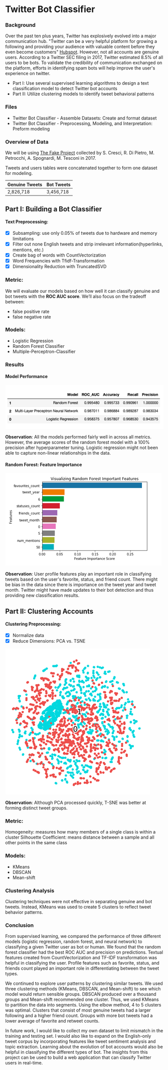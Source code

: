 # Twitter Bot Classifier
### Background
Over the past ten plus years, Twitter has explosively evolved into a major communication hub. "Twitter can be a very helpful platform for growing a following and providing your audience with valuable content before they even become customers" [Hubspot](https://blog.hubspot.com/marketing/what-is-twitter). However, not all accounts are genuine users. According to a Twitter SEC filing in 2017, Twitter estimated 8.5% of all users to be bots. To validate the credibility of communication exchanged on the platform, efforts in identifying spam bots will help improve the user's experience on twitter. 

* Part I: Use several supervised learning algorithms to design a text classification model to detect Twitter bot accounts
* Part II: Utilize clustering models to identify tweet behavioral patterns

### Files
* Twitter Bot Classifier - Assemble Datasets: Create and format dataset 
* Twitter Bot Classifier - Preprocessing, Modeling, and Interpretation: Preform modeling 

### Overview of Data
We will be using [The Fake Project](https://botometer.iuni.iu.edu/bot-repository/datasets.html) collected by S. Cresci, R. Di Pietro, M. Petrocchi, A. Spognardi, M. Tesconi in 2017. 

Tweets and users tables were concatenated together to form one dataset for modeling. 

| Genuine Tweets  | Bot Tweets   |
| :--------------------- | :-----------------|
| 2,826,718             | 3,456,718      |

## Part I: Building a Bot Classifier 

#### Text Preprocessing:
- [x]  Subsampling: use only 0.05% of tweets due to hardware and memory limitations
- [x]  Filter out none English tweets and strip irrelevant information(hyperlinks, mentions, etc.)
- [x]  Create bag of words with CountVectorization 
- [x]  Word Frequencies with Tfidf-Transformation 
- [x]  Dimensionality Reduction with TruncatedSVD

### Metric:
We will evaluate our models based on how well it can classify genuine and bot tweets with the __ROC AUC score__.
We’ll also focus on the tradeoff between:
* false positive rate
* false negative rate

### Models:
* Logistic Regression
* Random Forest Classifier 
* Multiple-Perceptron-Classifier

### Results 
#### Model Performance

![](images/sl_results.png?raw=true)<br>

__Observation__: All the models performed fairly well in across all metrics. However, the average scores of the random forest model with a 100% precision after hyperparameter tuning. Logistic regression might not been able to capture non-linear relationships in the data. 


#### Random Forest: Feature Importance 

![](images/feat_imp.png?raw=true)<br>

__Observation__: User profile features play an important role in classifying tweets based on the user's favorite, status, and friend count. There might be bias in the data since there is importance on the tweet year and tweet month. Twitter might have made updates to their bot detection and thus providing new classification results.



## Part II: Clustering Accounts

#### Clustering Preprocessing:
- [x]  Normalize data
- [x]  Reduce Dimensions: PCA vs. TSNE <br>

![](images/tsne.png?raw=true)<br>

__Observation__: Although PCA processed quickly, T-SNE was better at forming distinct tweet groups. 

### Metric:
Homogeneity: measures how many members of a single class is within a cluster 
Silhouette Coefficient: means distance between a sample and all other points in the same class

### Models:
* KMeans
* DBSCAN
* Mean-shift

### Clustering Analysis
Clustering techniques were not effective in separating genuine and bot tweets. Instead, KMeans was used to create 5 clusters to reflect tweet behavior patterns. 

### Conclusion
From supervised learning, we compared the performance of three different models (logistic regression, random forest, and neural network) to classifying a given Twitter user as bot or human.  We found that the random forest classifier had the best ROC AUC and precision on predictions. Textual features created from CountVectorization and TF-IDF transformation was helpful in classifying the user. Profile features such as favorite, status, and friends count played an important role in differentiating between the tweet types.

We continued to explore user patterns by clustering similar tweets. We used three clustering methods (KMeans, DBSCAN, and Mean-shift) to see which model would return sensible groups.  DBSCAN produced over a thousand groups and Mean-shift recommended one cluster. Thus, we used KMeans to partition the data into segments. Using the elbow method, 4 to 5 clusters was optimal. Clusters that consist of most genuine tweets had a larger following and a higher friend count. Groups with more bot tweets had a lower average of favorite and retweet counts. 

In future work, I would like to collect my own dataset to limit mismatch in the training and testing set. I would also like to expand on the English-only tweet corpus by incorporating features like tweet sentiment analysis and topic extraction. Learning about the evolution of bot accounts would also be helpful in classifying the different types of bot. The insights from this project can be used to build a web application that can classify Twitter users in real-time.

